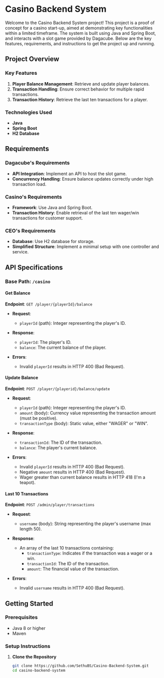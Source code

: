 # Casino Backend System

Welcome to the Casino Backend System project! This project is a proof of concept for a casino start-up, aimed at demonstrating key functionalities within a limited timeframe. The system is built using Java and Spring Boot, and interacts with a slot game provided by Dagacube. Below are the key features, requirements, and instructions to get the project up and running.

## Project Overview

### Key Features
1. **Player Balance Management**: Retrieve and update player balances.
2. **Transaction Handling**: Ensure correct behavior for multiple rapid transactions.
3. **Transaction History**: Retrieve the last ten transactions for a player.

### Technologies Used
- **Java**
- **Spring Boot**
- **H2 Database**

## Requirements

### Dagacube's Requirements
- **API Integration**: Implement an API to host the slot game.
- **Concurrency Handling**: Ensure balance updates correctly under high transaction load.

### Casino's Requirements
- **Framework**: Use Java and Spring Boot.
- **Transaction History**: Enable retrieval of the last ten wager/win transactions for customer support.

### CEO's Requirements
- **Database**: Use H2 database for storage.
- **Simplified Structure**: Implement a minimal setup with one controller and service.

## API Specifications

### Base Path: `/casino`

#### Get Balance

**Endpoint**: `GET /player/{playerId}/balance`

- **Request**:
  - `playerId` (path): Integer representing the player's ID.
  
- **Response**:
  - `playerId`: The player's ID.
  - `balance`: The current balance of the player.

- **Errors**:
  - Invalid `playerId` results in HTTP 400 (Bad Request).

#### Update Balance

**Endpoint**: `POST /player/{playerid}/balance/update`

- **Request**:
  - `playerId` (path): Integer representing the player's ID.
  - `amount` (body): Currency value representing the transaction amount (must be positive).
  - `transactionType` (body): Static value, either "WAGER" or "WIN".

- **Response**:
  - `transactionId`: The ID of the transaction.
  - `balance`: The player's current balance.

- **Errors**:
  - Invalid `playerId` results in HTTP 400 (Bad Request).
  - Negative `amount` results in HTTP 400 (Bad Request).
  - Wager greater than current balance results in HTTP 418 (I'm a teapot).

#### Last 10 Transactions

**Endpoint**: `POST /admin/player/transactions`

- **Request**:
  - `username` (body): String representing the player's username (max length 50).

- **Response**:
  - An array of the last 10 transactions containing:
    - `transactionType`: Indicates if the transaction was a wager or a win.
    - `transactionId`: The ID of the transaction.
    - `amount`: The financial value of the transaction.

- **Errors**:
  - Invalid `username` results in HTTP 400 (Bad Request).

## Getting Started

### Prerequisites
- Java 8 or higher
- Maven

### Setup Instructions

1. **Clone the Repository**
   ```sh
   git clone https://github.com/SethuBS/Casino-Backend-System.git
   cd casino-backend-system

